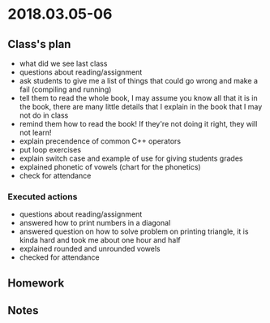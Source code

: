 # 2018.03.05-06 #

## Class's plan ##

- what did we see last class
- questions about reading/assignment
- ask students to give me a list of things that could go wrong and make a fail (compiling
  and running)
- tell them to read the whole book, I may assume you know all that it is in the book,
  there are many little details that I explain in the book that I may not do in class
- remind them how to read the book! If they're not doing it right, they will not learn!
- explain precendence of common C++ operators
- put loop exercises
- explain switch case and example of use for giving students grades
- explained phonetic of vowels (chart for the phonetics)
- check for attendance

### Executed actions ##
- questions about reading/assignment
- answered how to print numbers in a diagonal
- answered question on how to solve problem on printing triangle, it is kinda hard and
  took me about one hour and half
- explained rounded and unrounded vowels
- checked for attendance

## Homework ##

## Notes ##
